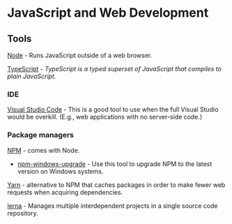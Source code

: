JavaScript and Web Development
==============================


Tools
-----

[Node](https://nodejs.org/en/) - Runs JavaScript outside of a web browser.

[TypeScript](https://www.typescriptlang.org/) - *TypeScript is a typed superset of JavaScript that compiles to plain JavaScript.*


### IDE

[Visual Studio Code](https://code.visualstudio.com/) - This is a good tool to use when the full Visual Studio would be overkill. (E.g., web applications with no server-side code.)

### Package managers ###

[NPM](https://www.npmjs.com/) - comes with Node.

* [npm-windows-upgrade](https://github.com/felixrieseberg/npm-windows-upgrade) - Use this tool to upgrade NPM to the latest version on Windows systems.

[Yarn](https://yarnpkg.com) - alternative to NPM that caches packages in order to make fewer web requests when acquiring dependencies.

[lerna](https://lernajs.io/) - Manages multiple interdependent projects in a single source code repository.
